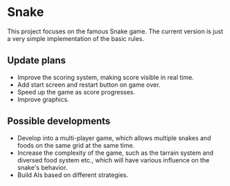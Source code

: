# Snake
 This project focuses on the famous Snake game. The current version is just a very simple implementation of the basic rules. 

 ## Update plans
 * Improve the scoring system, making score visible in real time. 
 * Add start screen and restart button on game over. 
 * Speed up the game as score progresses. 
 * Improve graphics. 

 ## Possible developments
 * Develop into a multi-player game, which allows multiple snakes and foods on the same grid at the same time. 
 * Increase the complexity of the game, such as the tarrain system and diversed food system etc., which will have various influence on the snake's behavior. 
 * Build AIs based on different strategies.